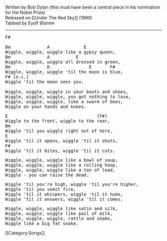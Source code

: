 Written by Bob Dylan (this must have been a central piece in his
nomination for the Nobel Prize)<br>
Released on [[Under The Red Sky]] (1990)<br>
Tabbed by Eyolf Østrem

----
<pre class="verse">
F#

Bm              A             E
Wiggle, wiggle, wiggle like a gypsy queen,
Bm              A          E
Wiggle, wiggle, wiggle all dressed in green,
Bm              D               E       F#
Wiggle, wiggle, wiggle 'til the moon is blue,
F# [n.c.]
Wiggle 'til the moon sees you.

Wiggle, wiggle, wiggle in your boots and shoes,
Wiggle, wiggle, wiggle, you got nothing to lose,
Wiggle, wiggle, wiggle, like a swarm of bees,
Wiggle on your hands and knees.
</pre>

<pre class="bridge">
E                                  (F#)
Wiggle to the front, wiggle to the rear,
Bm
Wiggle 'til you wiggle right out of here,
E
Wiggle 'til it opens, wiggle 'til it shuts,
F#
Wiggle 'til it bites, wiggle 'til it cuts.
</pre>

<pre class="verse">
Wiggle, wiggle, wiggle like a bowl of soup,
Wiggle, wiggle, wiggle like a rolling hoop,
Wiggle, wiggle, wiggle like a ton of lead,
Wiggle - you can raise the dead.
</pre>

<pre class="bridge">
Wiggle 'til you're high, wiggle 'til you're higher,
Wiggle 'til you vomit fire,
Wiggle 'til it whispers, wiggle 'til it hums,
Wiggle 'til it answers, wiggle 'til it comes.
</pre>

<pre class="verse">
Wiggle, wiggle, wiggle like satin and silk,
Wiggle, wiggle, wiggle like pail of milk,
Wiggle, wiggle, wiggle, rattle and shake,
Wiggle like a big fat snake.
</pre>

[[Category:Songs]]
